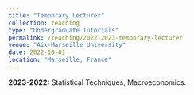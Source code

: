 ```yaml
---
title: "Temporary Lecturer"
collection: teaching
type: "Undergraduate Tutorials"
permalink: /teaching/2022-2023-temporary-lecturer
venue: "Aix-Marseille University"
date: 2022-10-01 
location: "Marseille, France"
---
```


<b>2023-2022:</b> Statistical Techniques, Macroeconomics.
